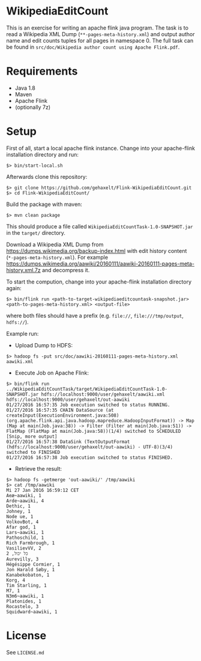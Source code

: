 WikipediaEditCount
=====================
This is an exercise for writing an apache flink java program. The task is to read a Wikipedia XML Dump (```**-pages-meta-history.xml```) and output author name and edit counts tuples for all pages in namespace 0. 
The full task can be found in ```src/doc/Wikipedia author count using Apache Flink.pdf```. 

Requirements
=====================
- Java 1.8
- Maven
- Apache Flink 
- (optionally 7z)

Setup
=====================
First of all, start a local apache flink instance. Change into your apache-flink installation directory and run:
```
$> bin/start-local.sh
```

Afterwards clone this repository: 

```
$> git clone https://github.com/gehaxelt/Flink-WikipediaEditCount.git
$> cd Flink-WikipediaEditCount/
```

Build the package with maven:

```
$> mvn clean package
```

This should produce a file called ```WikipediaEditCountTask-1.0-SNAPSHOT.jar``` in the ```target/``` directory.

Download a Wikipedia XML Dump from <https://dumps.wikimedia.org/backup-index.html> with edit history content (```*-pages-meta-history.xml```).
For example <https://dumps.wikimedia.org/aawiki/20160111/aawiki-20160111-pages-meta-history.xml.7z> and decompress it.

To start the compution, change into your apache-flink installation directory again:

```
$> bin/flink run <path-to-target-wikipediaeditcountask-snapshot.jar> <path-to-pages-meta-history.xml> <output-file>
```
where both files should have a prefix (e.g. ```file://```, ```file:///tmp/output```, ```hdfs://```).

Example run:

- Upload Dump to HDFS:
```
$> hadoop fs -put src/doc/aawiki-20160111-pages-meta-history.xml aawiki.xml
```
- Execute Job on Apache Flink:
```
$> bin/flink run ../WikipediaEditCountTask/target/WikipediaEditCountTask-1.0-SNAPSHOT.jar hdfs://localhost:9000/user/gehaxelt/aawiki.xml hdfs://localhost:9000/user/gehaxelt/out-aawiki
01/27/2016 16:57:35 Job execution switched to status RUNNING. 
01/27/2016 16:57:35 CHAIN DataSource (at createInput(ExecutionEnvironment.java:508) (org.apache.flink.api.java.hadoop.mapreduce.HadoopInputFormat)) -> Map (Map at main(Job.java:38)) -> Filter (Filter at main(Job.java:51)) -> FlatMap (FlatMap at main(Job.java:58))(1/4) switched to SCHEDULED
[Snip, more output]
01/27/2016 16:57:38	DataSink (TextOutputFormat (hdfs://localhost:9000/user/gehaxelt/out-aawiki) - UTF-8)(3/4) switched to FINISHED 
01/27/2016 16:57:38	Job execution switched to status FINISHED.
```
- Retrieve the result:
```
$> hadoop fs -getmerge 'out-aawiki/' /tmp/aawiki
$> cat /tmp/aawiki                                                                                                                                                                     Mi 27 Jan 2016 16:59:12 CET
Aeæ~aawiki, 1
Arde~aawiki, 4
Dethic, 1
Johney, 1
Node ue, 1
VolkovBot, 4
Afar god, 1
Lars~aawiki, 1
Pathoschild, 1
Rich Farmbrough, 1
VasilievVV, 2
כל יכול, 2
Aurevilly, 3
Hégésippe Cormier, 1
Jon Harald Søby, 1
Kanabekobaton, 1
Korg, 4
Tim Starling, 1
M7, 1
N3m6~aawiki, 1
Platonides, 1
Rocastelo, 3
Squidward~aawiki, 1
```

License
=====================
See ```LICENSE.md```